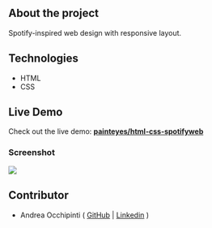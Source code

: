 ## About the project
Spotify-inspired web design with responsive layout.

## Technologies 
- HTML
- CSS

## Live Demo
Check out the live demo: **[painteyes/html-css-spotifyweb](https://painteyes.github.io/html-css-spotifyweb)**

### Screenshot
<img src="https://i.postimg.cc/RZP3KQLj/Spotify-Web.png"/>

## Contributor
- Andrea Occhipinti ( [GitHub](https://github.com/painteyes) | [Linkedin](https://www.linkedin.com/in/occhipinti) )
